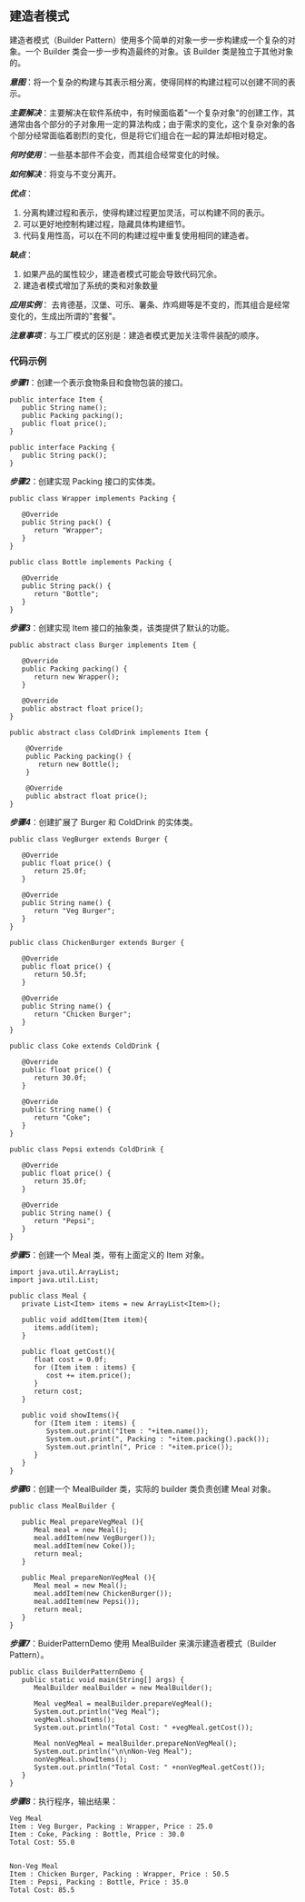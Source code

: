## 建造者模式
建造者模式（Builder Pattern）使用多个简单的对象一步一步构建成一个复杂的对象。一个 Builder 类会一步一步构造最终的对象。该 Builder 类是独立于其他对象的。

***意图***：将一个复杂的构建与其表示相分离，使得同样的构建过程可以创建不同的表示。

***主要解决***：主要解决在软件系统中，有时候面临着"一个复杂对象"的创建工作，其通常由各个部分的子对象用一定的算法构成；由于需求的变化，这个复杂对象的各个部分经常面临着剧烈的变化，但是将它们组合在一起的算法却相对稳定。

***何时使用***：一些基本部件不会变，而其组合经常变化的时候。

***如何解决***：将变与不变分离开。

***优点***： 
1. 分离构建过程和表示，使得构建过程更加灵活，可以构建不同的表示。
2. 可以更好地控制构建过程，隐藏具体构建细节。
3. 代码复用性高，可以在不同的构建过程中重复使用相同的建造者。

***缺点***：
1. 如果产品的属性较少，建造者模式可能会导致代码冗余。
2. 建造者模式增加了系统的类和对象数量

***应用实例***： 去肯德基，汉堡、可乐、薯条、炸鸡翅等是不变的，而其组合是经常变化的，生成出所谓的"套餐"。

***注意事项***：与工厂模式的区别是：建造者模式更加关注零件装配的顺序。

### 代码示例
***步骤1***：创建一个表示食物条目和食物包装的接口。
```
public interface Item {
   public String name();
   public Packing packing();
   public float price();    
}
```
```
public interface Packing {
   public String pack();
}
```
***步骤2***：创建实现 Packing 接口的实体类。
```
public class Wrapper implements Packing {
 
   @Override
   public String pack() {
      return "Wrapper";
   }
}
```
```
public class Bottle implements Packing {
 
   @Override
   public String pack() {
      return "Bottle";
   }
}
```
***步骤3***：创建实现 Item 接口的抽象类，该类提供了默认的功能。
```
public abstract class Burger implements Item {
 
   @Override
   public Packing packing() {
      return new Wrapper();
   }
 
   @Override
   public abstract float price();
}
```
```
public abstract class ColdDrink implements Item {
 
    @Override
    public Packing packing() {
       return new Bottle();
    }
 
    @Override
    public abstract float price();
}
```
***步骤4***：创建扩展了 Burger 和 ColdDrink 的实体类。
```
public class VegBurger extends Burger {
 
   @Override
   public float price() {
      return 25.0f;
   }
 
   @Override
   public String name() {
      return "Veg Burger";
   }
}
```
```
public class ChickenBurger extends Burger {
 
   @Override
   public float price() {
      return 50.5f;
   }
 
   @Override
   public String name() {
      return "Chicken Burger";
   }
}
```
```
public class Coke extends ColdDrink {
 
   @Override
   public float price() {
      return 30.0f;
   }
 
   @Override
   public String name() {
      return "Coke";
   }
}
```
```
public class Pepsi extends ColdDrink {
 
   @Override
   public float price() {
      return 35.0f;
   }
 
   @Override
   public String name() {
      return "Pepsi";
   }
}
```
***步骤5***：创建一个 Meal 类，带有上面定义的 Item 对象。
```
import java.util.ArrayList;
import java.util.List;
 
public class Meal {
   private List<Item> items = new ArrayList<Item>();    
 
   public void addItem(Item item){
      items.add(item);
   }
 
   public float getCost(){
      float cost = 0.0f;
      for (Item item : items) {
         cost += item.price();
      }        
      return cost;
   }
 
   public void showItems(){
      for (Item item : items) {
         System.out.print("Item : "+item.name());
         System.out.print(", Packing : "+item.packing().pack());
         System.out.println(", Price : "+item.price());
      }        
   }    
}
```
***步骤6***：创建一个 MealBuilder 类，实际的 builder 类负责创建 Meal 对象。
```
public class MealBuilder {
 
   public Meal prepareVegMeal (){
      Meal meal = new Meal();
      meal.addItem(new VegBurger());
      meal.addItem(new Coke());
      return meal;
   }   
 
   public Meal prepareNonVegMeal (){
      Meal meal = new Meal();
      meal.addItem(new ChickenBurger());
      meal.addItem(new Pepsi());
      return meal;
   }
}
```
***步骤7***：BuiderPatternDemo 使用 MealBuilder 来演示建造者模式（Builder Pattern）。
```
public class BuilderPatternDemo {
   public static void main(String[] args) {
      MealBuilder mealBuilder = new MealBuilder();
 
      Meal vegMeal = mealBuilder.prepareVegMeal();
      System.out.println("Veg Meal");
      vegMeal.showItems();
      System.out.println("Total Cost: " +vegMeal.getCost());
 
      Meal nonVegMeal = mealBuilder.prepareNonVegMeal();
      System.out.println("\n\nNon-Veg Meal");
      nonVegMeal.showItems();
      System.out.println("Total Cost: " +nonVegMeal.getCost());
   }
}
```
***步骤8***：执行程序，输出结果：
```
Veg Meal
Item : Veg Burger, Packing : Wrapper, Price : 25.0
Item : Coke, Packing : Bottle, Price : 30.0
Total Cost: 55.0


Non-Veg Meal
Item : Chicken Burger, Packing : Wrapper, Price : 50.5
Item : Pepsi, Packing : Bottle, Price : 35.0
Total Cost: 85.5
```
